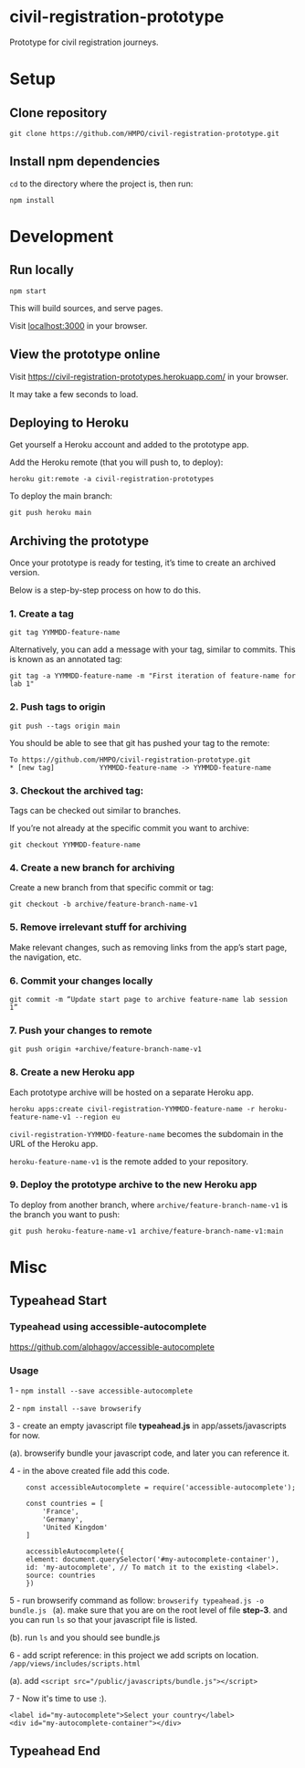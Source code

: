 # civil-registration-prototype

Prototype for civil registration journeys.


# Setup

## Clone repository

```
git clone https://github.com/HMPO/civil-registration-prototype.git
```

## Install npm dependencies

`cd` to the directory where the project is, then run:

```
npm install
```


# Development

## Run locally

```
npm start
```

This will build sources, and serve pages.

Visit <a href="http://localhost:3000" target="_blank">localhost:3000</a> in your browser.

## View the prototype online

Visit <a href="https://civil-registration-prototypes.herokuapp.com/" target="_blank">https://civil-registration-prototypes.herokuapp.com/</a> in your browser.

It may take a few seconds to load.

## Deploying to Heroku

Get yourself a Heroku account and added to the prototype app.

Add the Heroku remote (that you will push to, to deploy):

```
heroku git:remote -a civil-registration-prototypes
```

To deploy the main branch:

```
git push heroku main
```

## Archiving the prototype

Once your prototype is ready for testing, it’s time to create an archived version.

Below is a step-by-step process on how to do this.

### 1. Create a tag

```
git tag YYMMDD-feature-name
```

Alternatively, you can add a message with your tag, similar to commits. This is known as an annotated tag:

```
git tag -a YYMMDD-feature-name -m "First iteration of feature-name for lab 1"
```

### 2. Push tags to origin

```
git push --tags origin main
```

You should be able to see that git has pushed your tag to the remote:

```
To https://github.com/HMPO/civil-registration-prototype.git
* [new tag]           YYMMDD-feature-name -> YYMMDD-feature-name
```

### 3. Checkout the archived tag:

Tags can be checked out similar to branches.

If you’re not already at the specific commit you want to archive:

```
git checkout YYMMDD-feature-name
```

### 4. Create a new branch for archiving

Create a new branch from that specific commit or tag:

```
git checkout -b archive/feature-branch-name-v1
```

### 5. Remove irrelevant stuff for archiving

Make relevant changes, such as removing links from the app’s start page, the navigation, etc.

### 6. Commit your changes locally

```
git commit -m “Update start page to archive feature-name lab session 1”
```

### 7. Push your changes to remote

```
git push origin +archive/feature-branch-name-v1
```

### 8. Create a new Heroku app

Each prototype archive will be hosted on a separate Heroku app.

```
heroku apps:create civil-registration-YYMMDD-feature-name -r heroku-feature-name-v1 --region eu
```

`civil-registration-YYMMDD-feature-name` becomes the subdomain in the URL of the Heroku app.

`heroku-feature-name-v1` is the remote added to your repository.

### 9. Deploy the prototype archive to the new Heroku app

To deploy from another branch, where `archive/feature-branch-name-v1` is the branch you want to push:

```
git push heroku-feature-name-v1 archive/feature-branch-name-v1:main
```


# Misc
## Typeahead Start
### Typeahead using accessible-autocomplete
https://github.com/alphagov/accessible-autocomplete

### Usage
1 - `npm install --save accessible-autocomplete`

2 - `npm install --save browserify`

3 - create an empty javascript file **typeahead.js** in app/assets/javascripts for now.

(a). browserify bundle your javascript code, and later you can reference it.

4 - in the above created file add this code.
```
    const accessibleAutocomplete = require('accessible-autocomplete');

    const countries = [
        'France',
        'Germany',
        'United Kingdom'
    ]

    accessibleAutocomplete({
    element: document.querySelector('#my-autocomplete-container'),
    id: 'my-autocomplete', // To match it to the existing <label>.
    source: countries
    })
```

5 - run browserify command as follow:
    `browserify typeahead.js -o bundle.js
    `
(a). make sure that you are on the root level of file **step-3**. and you
can run `ls` so that your javascript file is listed.

(b). run `ls` and you should see bundle.js

6 - add script reference: in this project we add scripts on location.
    `/app/views/includes/scripts.html`

(a). add `<script src="/public/javascripts/bundle.js"></script>`

7 - Now it's time to use :).
````
<label id="my-autocomplete">Select your country</label>
<div id="my-autocomplete-container"></div>
````

## Typeahead End
